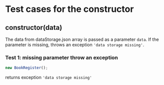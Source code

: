 # Test cases for the constructor

## **constructor(data)**

The data from dataStorage.json array is passed as a parameter `data`. If the parameter is missing, throws an exception `'data storage missing'`.

### Test 1: missing parameter throw an exception

```js
new BookRegister();
```
returns exception `'data storage missing'`
